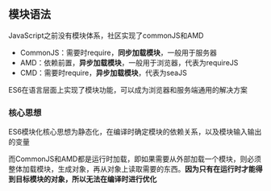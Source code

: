 ## 模块语法

JavaScript之前没有模块体系，社区实现了commonJS和AMD

* CommonJS：需要时require，**同步加载模块**，一般用于服务器
* AMD：依赖前置，**异步加载模块**，一般用于浏览器，代表为requireJS
* CMD：需要时require，**异步加载模块**，代表为seaJS

ES6在语言层面上实现了模块功能，可以成为浏览器和服务端通用的解决方案

### 核心思想

ES6模块化核心思想为静态化，在编译时确定模块的依赖关系，以及模块输入输出的变量

而CommonJS和AMD都是运行时加载，即如果需要从外部加载一个模块，则必须整体加载模块，生成对象，再从对象上读取需要的东西。**因为只有在运行时才能得到目标模块的对象，所以无法在编译时进行优化**